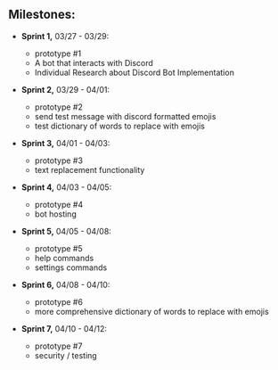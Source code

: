 ## Milestones:

- **Sprint 1,** 03/27 - 03/29: <br>
  - prototype #1
  - A bot that interacts with Discord <br>
  - Individual Research about Discord Bot Implementation <br>

- **Sprint 2,** 03/29 - 04/01: <br>
  - prototype #2
  - send test message with discord formatted emojis
  - test dictionary of words to replace with emojis

- **Sprint 3,** 04/01 - 04/03: <br>
  - prototype #3
  - text replacement functionality

- **Sprint 4,** 04/03 - 04/05: <br>
  - prototype #4
  - bot hosting

- **Sprint 5,** 04/05 - 04/08: <br>
  - prototype #5
  - help commands
  - settings commands

- **Sprint 6,** 04/08 - 04/10: <br>
  - prototype #6
  - more comprehensive dictionary of words to replace with emojis

- **Sprint 7,** 04/10 - 04/12: <br>
  - prototype #7
  - security / testing
  

